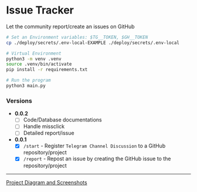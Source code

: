 # Issue Tracker

Let the community report/create an issues on GitHub

```bash
# Set an Environment variables: $TG__TOKEN, $GH__TOKEN
cp ./deploy/secrets/.env-local-EXAMPLE ./deploy/secrets/.env-local

# Virtual Environment
python3 -m venv .venv
source .venv/bin/activate
pip install -r requirements.txt

# Run the program
python3 main.py
```

### Versions
- **0.0.2**
  - [ ] Code/Database documentations
  - [ ] Handle missclick
  - [ ] Detailed report/issue
- **0.0.1**
  - [x] `/start` - Register `Telegram Channel Discussion` to a GitHub repository/project
  - [x] `/report` - Repost an issue by creating the GitHub issue to the repository/project

---
[Project Diagram and Screenshots](./docs/readme/DAS.md)
